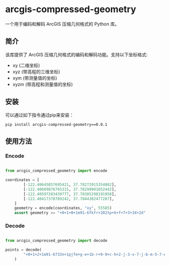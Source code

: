 # arcgis-compressed-geometry

一个用于编码和解码 ArcGIS 压缩几何格式的 Python 库。

## 简介

该库提供了 ArcGIS 压缩几何格式的编码和解码功能。支持以下坐标格式:

- xy (二维坐标)
- xyz (带高程的三维坐标)
- xym (带测量值的坐标)
- xyzm (带高程和测量值的坐标)

## 安装

可以通过如下指令通过pip来安装：

```shell
pip install arcgis-compressed-geometry==0.0.1
```


## 使用方法

### Encode

```python

from arcgis_compressed_geometry import encode

coordinates = [
        [-122.40645857695421, 37.78272915354862],
        [-122.40609876765315, 37.78299901052442],
        [-122.40597283439777, 37.78305298191958],
        [-122.40417378789242, 37.7844382477287],
    ]
    geometry = encode(coordinates, "xy", 55585)
    assert geometry == "+0+1+0+1m91-6fkfr+202tp+k+f+7+3+34+2d"
```

### Decode

```python

from arcgis_compressed_geometry import decode

points = decode(
        "+0+1+2+1m91-6733n+1pjfe+g-e+1b-r+9-9+c-h+2-j-3-v-7-j-b-m-5-7-e-f-1a-u-6-7-4-9-3-a-1-n+1-4j|+5rg+81s+7n+i0+4f+7r+7g+ce+7n+9j+3h+7n+ib+3a+3q+45+97+1qs"
    )

```

